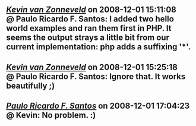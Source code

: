 *[Kevin van Zonneveld](http://kevin.vanzonneveld.net)* on 2008-12-01 15:11:08  
@ Paulo Ricardo F. Santos: I added two hello world examples and ran them first in PHP. It seems the output strays a little bit from our current implementation: php adds a suffixing '*'.
---------------------------------------
*[Kevin van Zonneveld](http://kevin.vanzonneveld.net)* on 2008-12-01 15:25:18  
@ Paulo Ricardo F. Santos: Ignore that. It works beautifully ;)
---------------------------------------
*[Paulo Ricardo F. Santos]()* on 2008-12-01 17:04:23  
@ Kevin: No problem. :)
---------------------------------------

